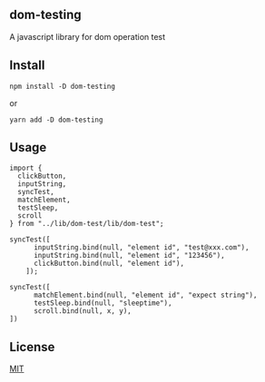 ## dom-testing

A javascript library for dom operation test

## Install

```
npm install -D dom-testing
```

or

```
yarn add -D dom-testing
```

## Usage

```
import {
  clickButton,
  inputString,
  syncTest,
  matchElement,
  testSleep,
  scroll
} from "../lib/dom-test/lib/dom-test";

syncTest([
      inputString.bind(null, "element id", "test@xxx.com"),
      inputString.bind(null, "element id", "123456"),
      clickButton.bind(null, "element id"),
    ]);

syncTest([
      matchElement.bind(null, "element id", "expect string"),
      testSleep.bind(null, "sleeptime"),
      scroll.bind(null, x, y),
])

```

## License
[MIT](https://github.com/lkl191/dom-testing/blob/master/LICENSE)
